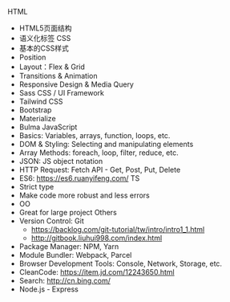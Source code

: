 HTML
* HTML5页面结构
* 语义化标签
CSS
* 基本的CSS样式
* Position
* Layout：Flex & Grid
* Transitions & Animation
* Responsive Design & Media Query
* Sass
CSS / UI Framework
* Tailwind CSS
* Bootstrap
* Materialize
* Bulma
JavaScript
* Basics: Variables, arrays, function, loops, etc.
* DOM & Styling: Selecting and manipulating elements
* Array Methods: foreach, loop, filter, reduce, etc.
* JSON: JS object notation
* HTTP Request: Fetch API - Get, Post, Put, Delete
* ES6: https://es6.ruanyifeng.com/
TS
* Strict type
* Make code more robust and less errors
* OO
* Great for large project
Others
* Version Control: Git
    * https://backlog.com/git-tutorial/tw/intro/intro1_1.html
    * http://gitbook.liuhui998.com/index.html
* Package Manager: NPM, Yarn
* Module Bundler: Webpack, Parcel
* Browser Development Tools: Console, Network, Storage, etc.
* CleanCode: https://item.jd.com/12243650.html 
* Search: http://cn.bing.com/ 
* Node.js - Express


